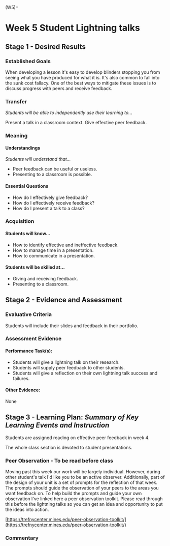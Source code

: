 <!-- prettier-ignore-start -->
(W5)=
# Week 5 Student Lightning talks
<!-- prettier-ignore-end -->

## Stage 1 - Desired Results

### Established Goals

When developing a lesson it's easy to develop blinders stopping you from seeing
what you have produced for what it is. It's also common to fall into the sunk
cost fallacy. One of the best ways to mitigate these issues is to discuss
progress with peers and receive feedback.

### Transfer

_Students will be able to independently use their learning to…_

Present a talk in a classroom context. Give effective peer feedback.

### Meaning

#### Understandings

_Students will understand that…_

-   Peer feedback can be useful or useless.
-   Presenting to a classroom is possible.

#### Essential Questions

-   How do I effectively give feedback?
-   How do I effectively receive feedback?
-   How do I present a talk to a class?

### Acquisition

#### Students will know…

-   How to identify effective and ineffective feedback.
-   How to manage time in a presentation.
-   How to communicate in a presentation.

#### Students will be skilled at…

-   Giving and receiving feedback.
-   Presenting to a classroom.

## Stage 2 - Evidence and Assessment

### Evaluative Criteria

Students will include their slides and feedback in their portfolio.

### Assessment Evidence

#### Performance Task(s):

-   Students will give a lightning talk on their research.
-   Students will supply peer feedback to other students.
-   Students will give a reflection on their own lightning talk success and
    failures.

#### Other Evidence:

None

## Stage 3 - Learning Plan: _Summary of Key Learning Events and Instruction_

Students are assigned reading on effective peer feedback in week 4.

The whole class section is devoted to student presentations.

### Peer Observation - To be read before class

Moving past this week our work will be largely individual. However, during other
student's talk I'd like you to be an active observer. Additionally, part of the
design of your unit is a set of prompts for the reflection of that week. The
prompts should guide the observation of your peers to the areas you want
feedback on. To help build the prompts and guide your own observation I've
linked here a peer observation toolkit. Please read through this before the
lightning talks so you can get an idea and opportunity to put the ideas into
action.

[https://trefnycenter.mines.edu/peer-observation-toolkit/](https://trefnycenter.mines.edu/peer-observation-toolkit/)

### Commentary
